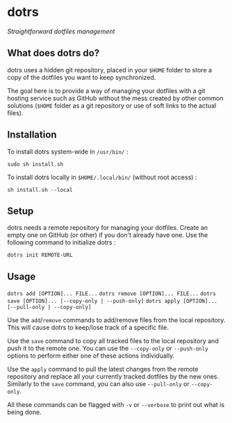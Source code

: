 # dotrs

*Straightforward dotfiles management*

## What does dotrs do?

dotrs uses a hidden git repository, placed in your `$HOME` folder to store a copy of the dotfiles you want to keep synchronized.

The goal here is to provide a way of managing your dotfiles with a git hosting service such as GitHub without the mess created by other common solutions (`$HOME` folder as a git repository or use of soft links to the actual files).

## Installation

To install dotrs system-wide in `/usr/bin/` :

`sudo sh install.sh`

To install dotrs locally in `$HOME/.local/bin/` (without root access) :

`sh install.sh --local`

## Setup

dotrs needs a remote repository for managing your dotfiles. Create an empty one on GitHub (or other) if you don't already have one. Use the following command to initialize dotrs :

`dotrs init REMOTE-URL`

## Usage

`dotrs add [OPTION]... FILE...`
`dotrs remove [OPTION]... FILE...`
`dotrs save [OPTION]... [--copy-only | --push-only]`
`dotrs apply [OPTION]... [--pull-only | --copy-only]`

Use the `add`/`remove` commands to add/remove files from the local repository. This will cause dotrs to keep/lose track of a specific file.

Use the `save` command to copy all tracked files to the local repository and push it to the remote one. You can use the `--copy-only` or `--push-only` options to perform either one of these actions individually.

Use the `apply` command to pull the latest changes from the remote repository and replace all your currently tracked dotfiles by the new ones. Similarly to the `save` command, you can also use `--pull-only` or `--copy-only`.

All these commands can be flagged with `-v` or `--verbose` to print out what is being done.
